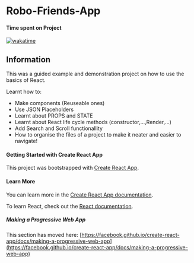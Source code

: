 # Robo-Friends-App

<!-- Link for badge of repostitory -->

#### Time spent on Project

[![wakatime](https://wakatime.com/badge/github/Cameron-Bartholome/robo-friends.svg)](https://wakatime.com/badge/github/Cameron-Bartholome/robo-friends)

<!-- ---------------------------------------------------------------- -->

## Information

This was a guided example and demonstration project on how to use the basics of React.

Learnt how to:

- Make components (Reuseable ones)
- Use JSON Placeholders
- Learnt about PROPS and STATE
- Learnt about React life cycle methods (constructor,...,Render,...)
- Add Search and Scroll functionallity
- How to organise the files of a project to make it neater and easier to navigate!

<!-- ---------------------------------------------------------------- -->

#### Getting Started with Create React App

This project was bootstrapped with [Create React App](https://github.com/facebook/create-react-app).

#### Learn More

You can learn more in the [Create React App documentation](https://facebook.github.io/create-react-app/docs/getting-started).

To learn React, check out the [React documentation](https://reactjs.org/).

##### Making a Progressive Web App

This section has moved here: [https://facebook.github.io/create-react-app/docs/making-a-progressive-web-app](https://facebook.github.io/create-react-app/docs/making-a-progressive-web-app)
